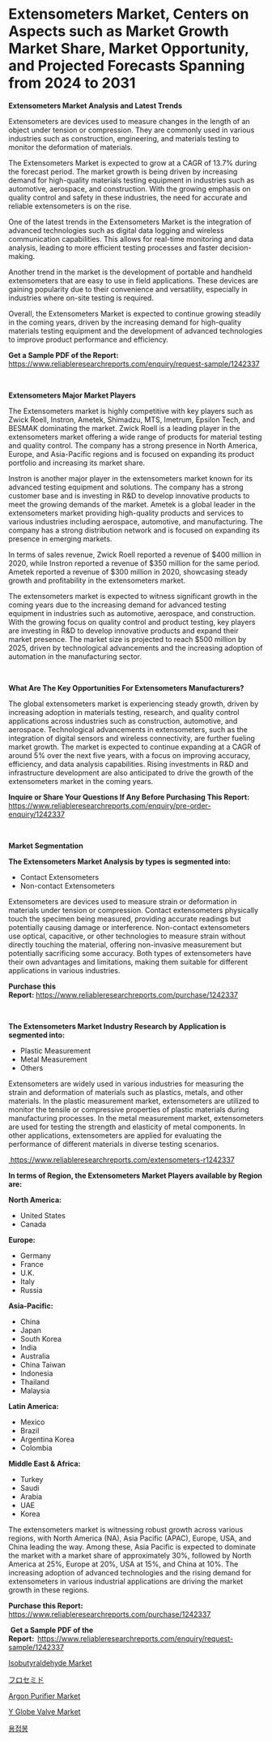 <p><h1>Extensometers Market, Centers on Aspects such as Market Growth Market Share, Market Opportunity, and Projected Forecasts Spanning from 2024 to 2031</h1></p><p><strong>Extensometers Market Analysis and Latest Trends</strong></p>
<p><p>Extensometers are devices used to measure changes in the length of an object under tension or compression. They are commonly used in various industries such as construction, engineering, and materials testing to monitor the deformation of materials.</p><p>The Extensometers Market is expected to grow at a CAGR of 13.7% during the forecast period. The market growth is being driven by increasing demand for high-quality materials testing equipment in industries such as automotive, aerospace, and construction. With the growing emphasis on quality control and safety in these industries, the need for accurate and reliable extensometers is on the rise.</p><p>One of the latest trends in the Extensometers Market is the integration of advanced technologies such as digital data logging and wireless communication capabilities. This allows for real-time monitoring and data analysis, leading to more efficient testing processes and faster decision-making.</p><p>Another trend in the market is the development of portable and handheld extensometers that are easy to use in field applications. These devices are gaining popularity due to their convenience and versatility, especially in industries where on-site testing is required.</p><p>Overall, the Extensometers Market is expected to continue growing steadily in the coming years, driven by the increasing demand for high-quality materials testing equipment and the development of advanced technologies to improve product performance and efficiency.</p></p>
<p><strong>Get a Sample PDF of the Report:&nbsp;</strong> <a href="https://www.reliableresearchreports.com/enquiry/request-sample/1242337">https://www.reliableresearchreports.com/enquiry/request-sample/1242337</a></p>
<p>&nbsp;</p>
<p><strong>Extensometers Major Market Players</strong></p>
<p><p>The Extensometers market is highly competitive with key players such as Zwick Roell, Instron, Ametek, Shimadzu, MTS, Imetrum, Epsilon Tech, and BESMAK dominating the market. Zwick Roell is a leading player in the extensometers market offering a wide range of products for material testing and quality control. The company has a strong presence in North America, Europe, and Asia-Pacific regions and is focused on expanding its product portfolio and increasing its market share.</p><p>Instron is another major player in the extensometers market known for its advanced testing equipment and solutions. The company has a strong customer base and is investing in R&D to develop innovative products to meet the growing demands of the market. Ametek is a global leader in the extensometers market providing high-quality products and services to various industries including aerospace, automotive, and manufacturing. The company has a strong distribution network and is focused on expanding its presence in emerging markets.</p><p>In terms of sales revenue, Zwick Roell reported a revenue of $400 million in 2020, while Instron reported a revenue of $350 million for the same period. Ametek reported a revenue of $300 million in 2020, showcasing steady growth and profitability in the extensometers market. </p><p>The extensometers market is expected to witness significant growth in the coming years due to the increasing demand for advanced testing equipment in industries such as automotive, aerospace, and construction. With the growing focus on quality control and product testing, key players are investing in R&D to develop innovative products and expand their market presence. The market size is projected to reach $500 million by 2025, driven by technological advancements and the increasing adoption of automation in the manufacturing sector.</p></p>
<p>&nbsp;</p>
<p><strong>What Are The Key Opportunities For Extensometers Manufacturers?</strong></p>
<p><p>The global extensometers market is experiencing steady growth, driven by increasing adoption in materials testing, research, and quality control applications across industries such as construction, automotive, and aerospace. Technological advancements in extensometers, such as the integration of digital sensors and wireless connectivity, are further fueling market growth. The market is expected to continue expanding at a CAGR of around 5% over the next five years, with a focus on improving accuracy, efficiency, and data analysis capabilities. Rising investments in R&D and infrastructure development are also anticipated to drive the growth of the extensometers market in the coming years.</p></p>
<p><strong>Inquire or Share Your Questions If Any Before Purchasing This Report:</strong> <a href="https://www.reliableresearchreports.com/enquiry/pre-order-enquiry/1242337">https://www.reliableresearchreports.com/enquiry/pre-order-enquiry/1242337</a></p>
<p>&nbsp;</p>
<p><strong>Market Segmentation</strong></p>
<p><strong>The Extensometers Market Analysis by types is segmented into:</strong></p>
<p><ul><li>Contact Extensometers</li><li>Non-contact Extensometers</li></ul></p>
<p><p>Extensometers are devices used to measure strain or deformation in materials under tension or compression. Contact extensometers physically touch the specimen being measured, providing accurate readings but potentially causing damage or interference. Non-contact extensometers use optical, capacitive, or other technologies to measure strain without directly touching the material, offering non-invasive measurement but potentially sacrificing some accuracy. Both types of extensometers have their own advantages and limitations, making them suitable for different applications in various industries.</p></p>
<p><strong>Purchase this Report:&nbsp;</strong><a href="https://www.reliableresearchreports.com/purchase/1242337">https://www.reliableresearchreports.com/purchase/1242337</a></p>
<p>&nbsp;</p>
<p><strong>The Extensometers Market Industry Research by Application is segmented into:</strong></p>
<p><ul><li>Plastic Measurement</li><li>Metal Measurement</li><li>Others</li></ul></p>
<p><p>Extensometers are widely used in various industries for measuring the strain and deformation of materials such as plastics, metals, and other materials. In the plastic measurement market, extensometers are utilized to monitor the tensile or compressive properties of plastic materials during manufacturing processes. In the metal measurement market, extensometers are used for testing the strength and elasticity of metal components. In other applications, extensometers are applied for evaluating the performance of different materials in diverse testing scenarios.</p></p>
<p><a href="https://www.reliableresearchreports.com/extensometers-r1242337">&nbsp;https://www.reliableresearchreports.com/extensometers-r1242337</a></p>
<p><strong>In terms of Region, the Extensometers Market Players available by Region are:</strong></p>
<p>
    <p> <strong> North America: </strong>
        <ul>
            <li>United States</li>
            <li>Canada</li>
        </ul>
        </p> 
    <p> <strong> Europe: </strong>
        <ul>
            <li>Germany</li>
            <li>France</li>
            <li>U.K.</li>
            <li>Italy</li>
            <li>Russia</li>
        </ul>
        </p> 
    <p> <strong> Asia-Pacific: </strong>
        <ul>
            <li>China</li>
            <li>Japan</li>
            <li>South Korea</li>
            <li>India</li>
            <li>Australia</li>
            <li>China Taiwan</li>
            <li>Indonesia</li>
            <li>Thailand</li>
            <li>Malaysia</li>
        </ul>
        </p> 
    <p> <strong> Latin America: </strong>
        <ul>
            <li>Mexico</li>
            <li>Brazil</li>
            <li>Argentina Korea</li>
            <li>Colombia</li>
        </ul>
        </p> 
    <p> <strong> Middle East & Africa: </strong>
        <ul>
            <li>Turkey</li>
            <li>Saudi</li>
            <li>Arabia</li>
            <li>UAE</li>
            <li>Korea</li>
        </ul>
    </p>
    </p>
<p><p>The extensometers market is witnessing robust growth across various regions, with North America (NA), Asia Pacific (APAC), Europe, USA, and China leading the way. Among these, Asia Pacific is expected to dominate the market with a market share of approximately 30%, followed by North America at 25%, Europe at 20%, USA at 15%, and China at 10%. The increasing adoption of advanced technologies and the rising demand for extensometers in various industrial applications are driving the market growth in these regions.</p></p>
<p><strong>Purchase this Report: </strong><a href="https://www.reliableresearchreports.com/purchase/1242337">https://www.reliableresearchreports.com/purchase/1242337</a></p>
<p>&nbsp;<strong>Get a Sample PDF of the Report:&nbsp;&nbsp;</strong><a href="https://www.reliableresearchreports.com/enquiry/request-sample/1242337">https://www.reliableresearchreports.com/enquiry/request-sample/1242337</a></p>
<p><strong></strong></p>
<p><p><a href="https://issuu.com/reportprime-2/docs/isobutyraldehyde-market-size-2030.pptx">Isobutyraldehyde Market</a></p><p><a href="https://github.com/joaejkdzgyljvo6/Market-Research-Report-List-1/blob/main/846289535063.md">フロセミド</a></p><p><a href="https://github.com/redneck06/Market-Research-Report-List-3/blob/main/argon-purifier-market.md">Argon Purifier Market</a></p><p><a href="https://www.linkedin.com/pulse/y-globe-valve-market-insight-trends-growth-forecasted-fs0pf?trackingId=4FO6YhxTMHtT6guo5NqL7g%3D%3D">Y Globe Valve Market</a></p><p><a href="https://github.com/Skyleitney456456/Market-Research-Report-List-1/blob/main/169621132256.md">용접봉</a></p></p>